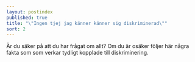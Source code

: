 ```yaml
---
layout: postindex
published: true
title: "\"Ingen tjej jag känner känner sig diskriminerad\""
sort: 2
---
```




Är du säker på att du har frågat om allt? Om du är osäker följer här några fakta som som verkar tydligt kopplade till diskriminering.
